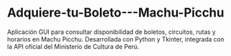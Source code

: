 # Adquiere-tu-Boleto---Machu-Picchu
Aplicación GUI para consultar disponibilidad de boletos, circuitos, rutas y horarios en Machu Picchu. Desarrollada con Python y Tkinter, integrada con la API oficial del Ministerio de Cultura de Perú.
